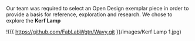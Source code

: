 <body>

<p>Our team was required to select an Open Design exemplar piece in order to provide a basis for reference, exploration and research. We chose to explore the <strong>Kerf Lamp</strong></p>

!({{ https://github.com/FabLabWgtn/Wavy.git }}/images/Kerf Lamp 1.jpg)

</body>